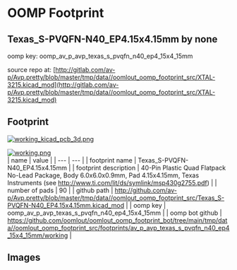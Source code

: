 # OOMP Footprint  
## Texas_S-PVQFN-N40_EP4.15x4.15mm  by none  
  
oomp key: oomp_av_p_avp_texas_s_pvqfn_n40_ep4_15x4_15mm  
  
source repo at: [http://gitlab.com/av-p/Avp.pretty/blob/master/tmp/data//oomlout_oomp_footprint_src/XTAL-3215.kicad_mod](http://gitlab.com/av-p/Avp.pretty/blob/master/tmp/data//oomlout_oomp_footprint_src/XTAL-3215.kicad_mod)  
## Footprint  
  
[![working_kicad_pcb_3d.png](working_kicad_pcb_3d_600.png)](working_kicad_pcb_3d.png)  
  
[![working.png](working_600.png)](working.png)  
| name | value | 
| --- | --- | 
| footprint name | Texas_S-PVQFN-N40_EP4.15x4.15mm | 
| footprint description | 40-Pin Plastic Quad Flatpack No-Lead Package, Body 6.0x6.0x0.9mm, Pad 4.15x4.15mm, Texas Instruments (see http://www.ti.com/lit/ds/symlink/msp430g2755.pdf) | 
| number of pads | 90 | 
| github path | http://github.com/av-p/Avp.pretty/blob/master/tmp/data//oomlout_oomp_footprint_src/Texas_S-PVQFN-N40_EP4.15x4.15mm.kicad_mod | 
| oomp key | oomp_av_p_avp_texas_s_pvqfn_n40_ep4_15x4_15mm | 
| oomp bot github | https://github.com/oomlout/oomlout_oomp_footprint_bot/tree/main/tmp/data//oomlout_oomp_footprint_src/footprints/av_p_avp_texas_s_pvqfn_n40_ep4_15x4_15mm/working | 
## Images  
